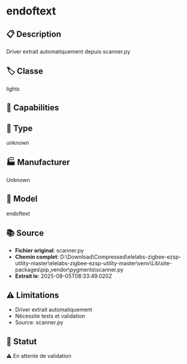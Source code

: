 # endoftext

## 📋 Description
Driver extrait automatiquement depuis scanner.py

## 🏷️ Classe
lights

## 🔧 Capabilities


## 📡 Type
unknown

## 🏭 Manufacturer
Unknown

## 📱 Model
endoftext

## 📚 Source
- **Fichier original**: scanner.py
- **Chemin complet**: D:\Download\Compressed\elelabs-zigbee-ezsp-utility-master\elelabs-zigbee-ezsp-utility-master\venv\Lib\site-packages\pip\_vendor\pygments\scanner.py
- **Extrait le**: 2025-08-05T08:33:49.020Z

## ⚠️ Limitations
- Driver extrait automatiquement
- Nécessite tests et validation
- Source: scanner.py

## 🚀 Statut
⚠️ En attente de validation
